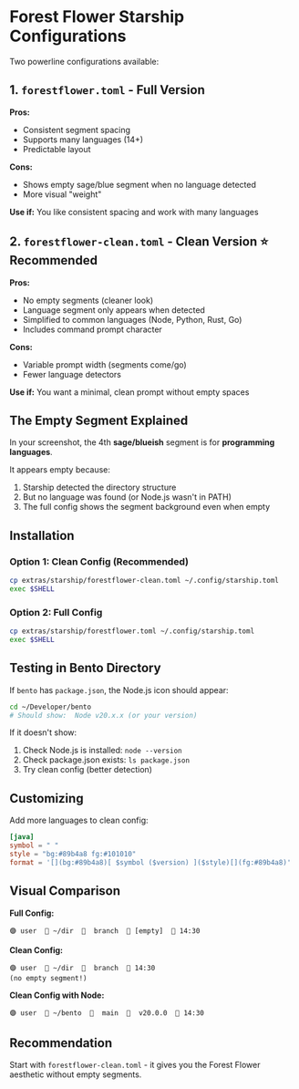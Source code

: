 # Forest Flower Starship Configurations

Two powerline configurations available:

## 1. `forestflower.toml` - Full Version

**Pros:**
- Consistent segment spacing
- Supports many languages (14+)
- Predictable layout

**Cons:**
- Shows empty sage/blue segment when no language detected
- More visual "weight"

**Use if:** You like consistent spacing and work with many languages

## 2. `forestflower-clean.toml` - Clean Version ⭐ **Recommended**

**Pros:**
- No empty segments (cleaner look)
- Language segment only appears when detected
- Simplified to common languages (Node, Python, Rust, Go)
- Includes command prompt character

**Cons:**
- Variable prompt width (segments come/go)
- Fewer language detectors

**Use if:** You want a minimal, clean prompt without empty spaces

## The Empty Segment Explained

In your screenshot, the 4th **sage/blueish** segment is for **programming languages**.

It appears empty because:
1. Starship detected the directory structure
2. But no language was found (or Node.js wasn't in PATH)
3. The full config shows the segment background even when empty

## Installation

### Option 1: Clean Config (Recommended)
```bash
cp extras/starship/forestflower-clean.toml ~/.config/starship.toml
exec $SHELL
```

### Option 2: Full Config
```bash
cp extras/starship/forestflower.toml ~/.config/starship.toml
exec $SHELL
```

## Testing in Bento Directory

If `bento` has `package.json`, the Node.js icon should appear:

```bash
cd ~/Developer/bento
# Should show:  Node v20.x.x (or your version)
```

If it doesn't show:
1. Check Node.js is installed: `node --version`
2. Check package.json exists: `ls package.json`
3. Try clean config (better detection)

## Customizing

Add more languages to clean config:

```toml
[java]
symbol = " "
style = "bg:#89b4a8 fg:#101010"
format = '[](bg:#89b4a8)[ $symbol ($version) ]($style)[](fg:#89b4a8)'
```

## Visual Comparison

**Full Config:**
```
🟣 user  🌺 ~/dir  🌼  branch  🌿 [empty]  🏺 14:30
```

**Clean Config:**
```
🟣 user  🌺 ~/dir  🌼  branch  🏺 14:30
(no empty segment!)
```

**Clean Config with Node:**
```
🟣 user  🌺 ~/bento  🌼  main  🌿  v20.0.0  🏺 14:30
```

## Recommendation

Start with `forestflower-clean.toml` - it gives you the Forest Flower aesthetic without empty segments.
